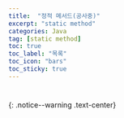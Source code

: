 ```yaml
---
title:  "정적 메서드(공사중)"
excerpt: "static method"
categories: Java
tag: [static method]
toc: true
toc_label: "목록"
toc_icon: "bars"
toc_sticky: true
---
```


# 
{: .notice--warning .text-center}

```java

```
